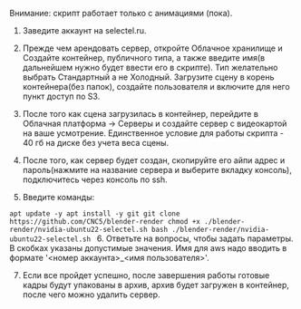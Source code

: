 Внимание: скрипт работает только с анимациями (пока).

1. Заведите аккаунт на selectel.ru.

2. Прежде чем арендовать сервер, откройте Облачное хранилище и Создайте контейнер, публичного типа, а также введите имя(в дальнейшем нужно будет ввести его в скрипте). Тип желательно выбрать Стандартный а не Холодный. Загрузите сцену в корень контейнера(без папок), создайте пользователя и включите для него пункт доступ по S3.

3. После того как сцена загрузилась в контейнер, перейдите в Облачная платформа -> Серверы и создайте сервер с видеокартой на ваше усмотрение. Единственное условие для работы скрипта - 40 гб на диске без учета веса сцены.

4. После того, как сервер будет создан, скопируйте его айпи адрес и пароль(нажмите на название сервера и выберите вкладку консоль), подключитесь через консоль по ssh.

5. Введите команды:

`apt update -y
apt install -y git
git clone https://github.com/CNC5/blender-render
chmod +x ./blender-render/nvidia-ubuntu22-selectel.sh
bash ./blender-render/nvidia-ubuntu22-selectel.sh
`
6. Ответьте на вопросы, чтобы задать параметры. В скобках указаны допустимые значения. Имя для aws надо вводить в формате '<номер аккаунта>_<имя пользователя>'.

7. Если все пройдет успешно, после завершения работы готовые кадры будут упакованы в архив, архив будет загружен в контейнер, после чего можно удалить сервер.
